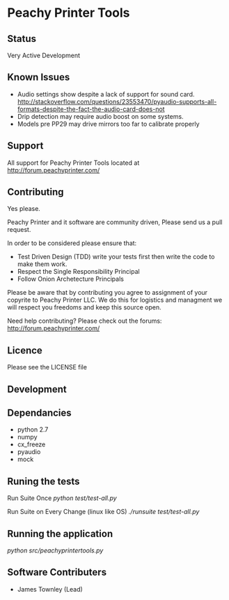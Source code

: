 Peachy Printer Tools
==================

Status
-------------------------

Very Active Development


Known Issues
--------------------------

+ Audio settings show despite a lack of support for sound card. http://stackoverflow.com/questions/23553470/pyaudio-supports-all-formats-despite-the-fact-the-audio-card-does-not
+ Drip detection may require audio boost on some systems.
+ Models pre PP29 may drive mirrors too far to calibrate properly



Support
--------------------------

All support for Peachy Printer Tools located at http://forum.peachyprinter.com/


Contributing 
--------------------------

Yes please. 

Peachy Printer and it software are community driven, Please send us a pull request.

In order to be considered please ensure that:
+ Test Driven Design (TDD) write your tests first then write the code to make them work.
+ Respect the Single Responsibility Principal
+ Follow Onion Archetecture Principals

Please be aware that by contributing you agree to assignment of your copyrite to Peachy Printer LLC. We do this for logistics and managment we will respect you freedoms and keep this source open.

Need help contributing? Please check out the forums: http://forum.peachyprinter.com/


Licence
---------------------------

Please see the LICENSE file


Development 
--------------------------
## Dependancies

+ python 2.7
+ numpy
+ cx_freeze
+ pyaudio
+ mock

## Runing the tests

Run Suite Once
*python test/test-all.py*

Run Suite on Every Change (linux like OS)
*./runsuite test/test-all.py*

## Running the application 

*python src/peachyprintertools.py*


Software Contributers
--------------------------


+ James Townley (Lead)

